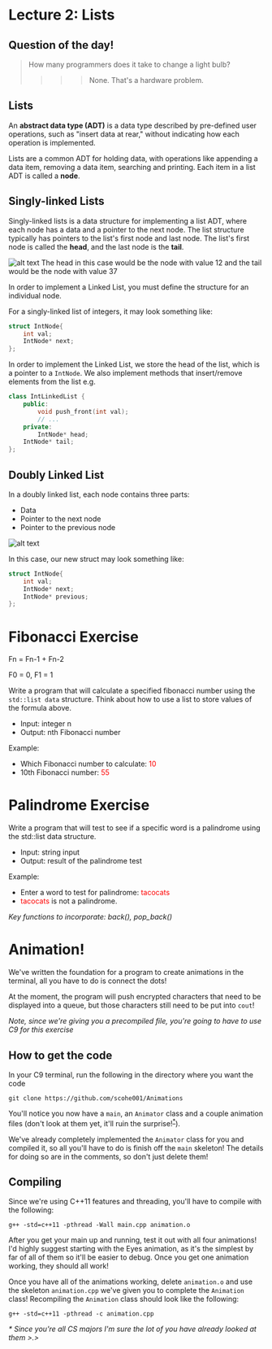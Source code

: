 Lecture 2: Lists
=======================================

Question of the day!
---------------------
> How many programmers does it take to change a light bulb?
>>>> None. That's a hardware problem.

Lists
------
An **abstract data type (ADT)** is a data type described by pre-defined user operations, such as "insert data at rear," without indicating how each operation is implemented.

Lists are a common ADT for holding data, with operations like appending a data item, removing a data item, searching and printing. Each item in a list ADT is called a **node**.


Singly-linked Lists
-------------------

Singly-linked lists is a data structure for implementing a list ADT, where each node has a data and a pointer to the next node. The list structure typically has pointers to the list's first node and last node. The list's first node is called the **head**, and the last node is the **tail**.

![alt text](https://upload.wikimedia.org/wikipedia/commons/thumb/6/6d/Singly-linked-list.svg/408px-Singly-linked-list.svg.png)
	The head in this case would be the node with value 12 and the tail would be the node with value 37

In order to implement a Linked List, you must define the structure
for an individual node.

For a singly-linked list of integers, it may look something like:
```cpp
struct IntNode{
    int val;
    IntNode* next;
};
```
In order to implement the Linked List, we store the head of the list,
which is a pointer to a `IntNode`. We also implement methods that
insert/remove elements from the list
e.g.
```cpp
class IntLinkedList {
    public:
        void push_front(int val);
        // ...
    private:
        IntNode* head;
	IntNode* tail;
};
```


Doubly Linked List
------------------
In a doubly linked list, each node contains three parts:

* Data
* Pointer to the next node
* Pointer to the previous node

![alt text](https://upload.wikimedia.org/wikipedia/commons/thumb/5/5e/Doubly-linked-list.svg/610px-Doubly-linked-list.svg.png)

In this case, our new struct may look something like:
```cpp
struct IntNode{
	int val;
	IntNode* next;
	IntNode* previous;
};
```


Fibonacci Exercise
====================

Fn = Fn-1 + Fn-2

F0 = 0, F1 = 1

Write a program that will calculate a specified fibonacci number using the `std::list data`
structure. Think about how to use a list to store values of the formula above.


* Input:	integer n
* Output:	nth Fibonacci number


Example:

* Which Fibonacci number to calculate: <font color='red'>10</font>
* 10th Fibonacci number: <font color='red'>55</font>


Palindrome Exercise
====================
Write a program that will test to see if a specific word is a palindrome using the std::list
data structure.


* Input:	string input
* Output:	result of the palindrome test


Example:

* Enter a word to test for palindrome: <font color='red'>tacocats</font>
* <font color='red'>tacocats</font> is not a palindrome.

_Key functions to incorporate: back(), pop_back()_

Animation!
==========

We've written the foundation for a program to create animations in the terminal, all you have to do is connect the dots!

At the moment, the program will push encrypted characters that need to be displayed into a queue, but those characters still need to be put into `cout`!

_Note, since we're giving you a precompiled file, you're going to have to use C9 for this exercise_

How to get the code
-------------------
In your C9 terminal, run the following in the directory where you want the code

	git clone https://github.com/scohe001/Animations

You'll notice you now have a `main`, an `Animator` class and a couple animation files (don't look at them yet, it'll ruin the surprise!<sup>[*](#myfootnote1)</sup>).

We've already completely implemented the `Animator` class for you and compiled it, so all you'll have to do is finish off the `main` skeleton! The details for doing so are in the comments, so don't just delete them!

Compiling
---------

Since we're using C++11 features and threading, you'll have to compile with the following:

	g++ -std=c++11 -pthread -Wall main.cpp animation.o

After you get your main up and running, test it out with all four animations! I'd highly suggest starting with the Eyes animation, as it's the simplest by far of all of them so it'll be easier to debug. Once you get one animation working, they should all work!

Once you have all of the animations working, delete `animation.o` and use the skeleton `animation.cpp` we've given you to complete the `Animation` class! Recompiling the `Animation` class should look like the following:

	g++ -std=c++11 -pthread -c animation.cpp



_<a name="myfootnote1">*</a> Since you're all CS majors I'm sure the lot of you have already looked at them >.>_